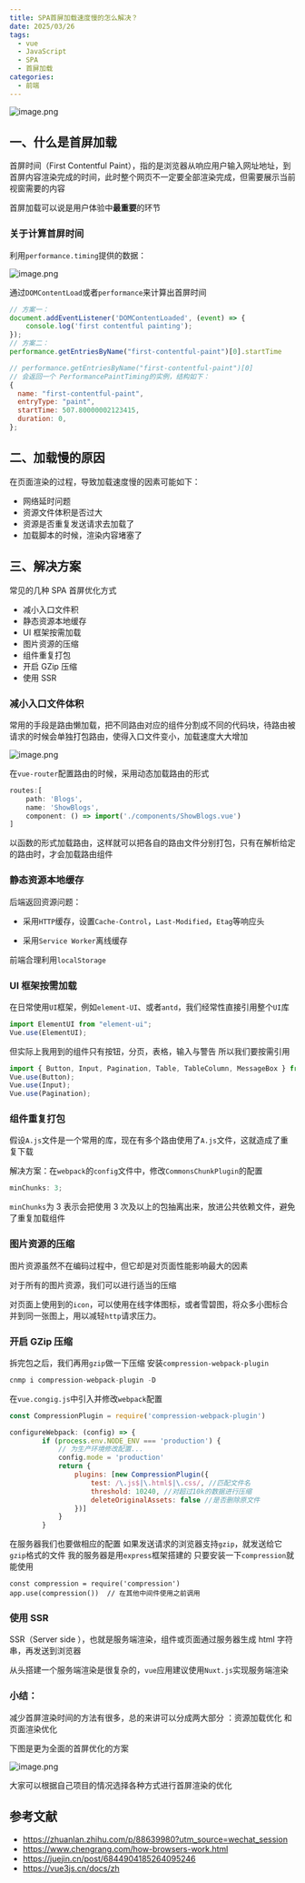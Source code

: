 ```yaml
---
title: SPA首屏加载速度慢的怎么解决？
date: 2025/03/26
tags:
  - vue
  - JavaScript
  - SPA
  - 首屏加载
categories:
  - 前端
---
```


![image.png](https://static.vue-js.com/24617c00-3acc-11eb-ab90-d9ae814b240d.png)

## 一、什么是首屏加载

首屏时间（First Contentful Paint），指的是浏览器从响应用户输入网址地址，到首屏内容渲染完成的时间，此时整个网页不一定要全部渲染完成，但需要展示当前视窗需要的内容

首屏加载可以说是用户体验中**最重要**的环节

### 关于计算首屏时间

利用`performance.timing`提供的数据：

![image.png](https://static.vue-js.com/2e2491a0-3acc-11eb-85f6-6fac77c0c9b3.png)

通过`DOMContentLoad`或者`performance`来计算出首屏时间

```js
// 方案一：
document.addEventListener('DOMContentLoaded', (event) => {
    console.log('first contentful painting');
});
// 方案二：
performance.getEntriesByName("first-contentful-paint")[0].startTime

// performance.getEntriesByName("first-contentful-paint")[0]
// 会返回一个 PerformancePaintTiming的实例，结构如下：
{
  name: "first-contentful-paint",
  entryType: "paint",
  startTime: 507.80000002123415,
  duration: 0,
};
```

## 二、加载慢的原因

在页面渲染的过程，导致加载速度慢的因素可能如下：

- 网络延时问题
- 资源文件体积是否过大
- 资源是否重复发送请求去加载了
- 加载脚本的时候，渲染内容堵塞了

## 三、解决方案

常见的几种 SPA 首屏优化方式

- 减小入口文件积
- 静态资源本地缓存
- UI 框架按需加载
- 图片资源的压缩
- 组件重复打包
- 开启 GZip 压缩
- 使用 SSR

### 减小入口文件体积

常用的手段是路由懒加载，把不同路由对应的组件分割成不同的代码块，待路由被请求的时候会单独打包路由，使得入口文件变小，加载速度大大增加

![image.png](https://static.vue-js.com/486cee90-3acc-11eb-ab90-d9ae814b240d.png)

在`vue-router`配置路由的时候，采用动态加载路由的形式

```js
routes:[
    path: 'Blogs',
    name: 'ShowBlogs',
    component: () => import('./components/ShowBlogs.vue')
]
```

以函数的形式加载路由，这样就可以把各自的路由文件分别打包，只有在解析给定的路由时，才会加载路由组件

### 静态资源本地缓存

后端返回资源问题：

- 采用`HTTP`缓存，设置`Cache-Control`，`Last-Modified`，`Etag`等响应头

- 采用`Service Worker`离线缓存

前端合理利用`localStorage`

### UI 框架按需加载

在日常使用`UI`框架，例如`element-UI`、或者`antd`，我们经常性直接引用整个`UI`库

```js
import ElementUI from "element-ui";
Vue.use(ElementUI);
```

但实际上我用到的组件只有按钮，分页，表格，输入与警告 所以我们要按需引用

```js
import { Button, Input, Pagination, Table, TableColumn, MessageBox } from "element-ui";
Vue.use(Button);
Vue.use(Input);
Vue.use(Pagination);
```

### 组件重复打包

假设`A.js`文件是一个常用的库，现在有多个路由使用了`A.js`文件，这就造成了重复下载

解决方案：在`webpack`的`config`文件中，修改`CommonsChunkPlugin`的配置

```js
minChunks: 3;
```

`minChunks`为 3 表示会把使用 3 次及以上的包抽离出来，放进公共依赖文件，避免了重复加载组件

### 图片资源的压缩

图片资源虽然不在编码过程中，但它却是对页面性能影响最大的因素

对于所有的图片资源，我们可以进行适当的压缩

对页面上使用到的`icon`，可以使用在线字体图标，或者雪碧图，将众多小图标合并到同一张图上，用以减轻`http`请求压力。

### 开启 GZip 压缩

拆完包之后，我们再用`gzip`做一下压缩 安装`compression-webpack-plugin`

```js
cnmp i compression-webpack-plugin -D
```

在`vue.congig.js`中引入并修改`webpack`配置

```js
const CompressionPlugin = require('compression-webpack-plugin')

configureWebpack: (config) => {
        if (process.env.NODE_ENV === 'production') {
            // 为生产环境修改配置...
            config.mode = 'production'
            return {
                plugins: [new CompressionPlugin({
                    test: /\.js$|\.html$|\.css/, //匹配文件名
                    threshold: 10240, //对超过10k的数据进行压缩
                    deleteOriginalAssets: false //是否删除原文件
                })]
            }
        }
```

在服务器我们也要做相应的配置 如果发送请求的浏览器支持`gzip`，就发送给它`gzip`格式的文件 我的服务器是用`express`框架搭建的 只要安装一下`compression`就能使用

```
const compression = require('compression')
app.use(compression())  // 在其他中间件使用之前调用
```

### 使用 SSR

SSR（Server side ），也就是服务端渲染，组件或页面通过服务器生成 html 字符串，再发送到浏览器

从头搭建一个服务端渲染是很复杂的，`vue`应用建议使用`Nuxt.js`实现服务端渲染

### 小结：

减少首屏渲染时间的方法有很多，总的来讲可以分成两大部分 ：资源加载优化 和 页面渲染优化

下图是更为全面的首屏优化的方案

![image.png](https://static.vue-js.com/4fafe900-3acc-11eb-85f6-6fac77c0c9b3.png)

大家可以根据自己项目的情况选择各种方式进行首屏渲染的优化

## 参考文献

- https://zhuanlan.zhihu.com/p/88639980?utm_source=wechat_session
- https://www.chengrang.com/how-browsers-work.html
- https://juejin.cn/post/6844904185264095246
- https://vue3js.cn/docs/zh
